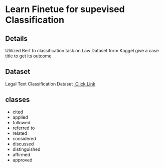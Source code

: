 <h1> Learn Finetue for supevised Classification</h1>
<h2>Details</h2>
<p>Utilized Bert to classification task on Law Dataset form Kaggel give a case title to get its outcome</p>
<h2>Dataset</h2>
<p>Legal Text Classification Dataset&nbsp<a href="https://www.kaggle.com/datasets/amohankumar/legal-text-classification-dataset"> Click Link</a></p>
<h2>classes</h2>
<ul>
    <li>cited
    <li>applied</li>
    <li>followed</li>
    <li>referred to</li>
    <li>related</li>
    <li>considered</li>
    <li>discussed</li>
    <li>distinguished</li>
    <li>affirmed</li>
    <li>approved</li>
</ul>
